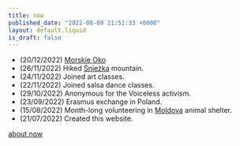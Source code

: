 ```yaml
---
title: now
published_date: "2022-08-08 21:51:33 +0000"
layout: default.liquid
is_draft: false
---
```



- (20/12/2022) <a href=poland.html#h2>Morskie Oko </a>
- (26/11/2022) Hiked <a href=poland.html>Śnieżka</a> mountain.
- (24/11/2022) Joined art classes.
- (22/11/2022) Joined salsa dance classes.
- (29/10/2022) Anonymous for the Voiceless activism.
- (23/09/2022) Erasmus exchange in Poland.
- (15/08/2022) Month-long volunteering in <a href=moldova.html>Moldova</a> animal shelter.
- (21/07/2022) Created this website.
<!-- - Learning web development -->
<!-- - Doing volunteering in Moldavia -->
<!-- - Practicing Socratic Dialogue -->
<!-- - Learning recipes -->

[about now](https://nownownow.com/about)

